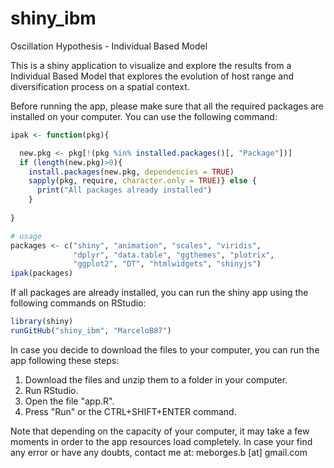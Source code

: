 # shiny_ibm
Oscillation Hypothesis - Individual Based Model

This is a shiny application to visualize and explore the results from a Individual Based Model that explores the evolution of host range and diversification process on a spatial context.

Before running the app, please make sure that all the required packages are installed on your computer. You can use the following command:

```R
ipak <- function(pkg){

  new.pkg <- pkg[!(pkg %in% installed.packages()[, "Package"])]
  if (length(new.pkg)>0){ 
    install.packages(new.pkg, dependencies = TRUE)
    sapply(pkg, require, character.only = TRUE)} else {
      print("All packages already installed")
    }
  
}

# usage
packages <- c("shiny", "animation", "scales", "viridis", 
              "dplyr", "data.table", "ggthemes", "plotrix", 
              "ggplot2", "DT", "htmlwidgets", "shinyjs")
ipak(packages)

```

If all packages are already installed, you can run the shiny app using the following commands on RStudio:

```R
library(shiny)
runGitHub("shiny_ibm", "MarceloB87")
```

In case you decide to download the files to your computer, you can run the app following these steps:
1. Download the files and unzip them to a folder in your computer.
2. Run RStudio.
3. Open the file "app.R".
4. Press "Run" or the CTRL+SHIFT+ENTER command.

Note that depending on the capacity of your computer, it may take a few moments in order to the app resources load completely.
In case your find any error or have any doubts, contact me at:
meborges.b [at] gmail.com



